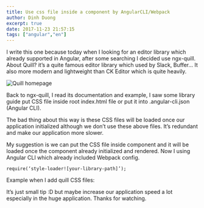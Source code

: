 ```yaml
---
title: Use css file inside a component by AngularCLI/Webpack
author: Dinh Duong
excerpt: true
date: 2017-11-23 21:57:15
tags: ["angular","en"]
---
```


I write this one because today when I looking for an editor library which already supported in Angular, after some searching I decided use ngx-quill. About Quill? it’s a quite famous editor library which used by Slack, Buffer… It also more modern and lightweight than CK Editor which is quite heavily.

<!-- more -->

![Quill homepage](https://cdn-images-1.medium.com/max/800/1*NyPKiqIYLlkXYo--f5yUig.png)

Back to ngx-quill, I read its documentation and example, I saw some library guide put CSS file inside root index.html file or put it into .angular-cli.json (Angular CLI).

The bad thing about this way is these CSS files will be loaded once our application initialized although we don’t use these above files. It’s redundant and make our application more slower.

My suggestion is we can put the CSS file inside component and it will be loaded once the component already initialized and rendered. Now I using Angular CLI which already included Webpack config.

`require(‘style-loader![your-library-path]’);`

Example when I add quill CSS files:
<script src="https://gist.github.com/jinhduong/db72cc60a44d0274646bba24d12d80f7.js"></script>

It’s just small tip :D but maybe increase our application speed a lot especially in the huge application. Thanks for watching.
